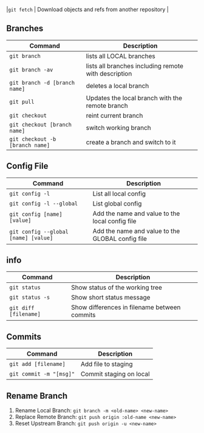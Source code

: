 |`git fetch` | Download objects and refs from another repository |

## Branches
| Command | Description |
| ------- | ----------- |
|`git branch` | lists all LOCAL branches |
|`git branch -av` | lists all branches including remote with description |
|`git branch -d [branch name]` | deletes a local branch |
|`git pull`| Updates the local branch with the remote branch|
|`git checkout` | reint current branch |
|`git checkout [branch name]` | switch working branch |
|`git checkout -b [branch name]` | create a branch and switch to it |


## Config File
| Command | Description |
| ------- | ----------- |
|`git config -l`|List all local config|
|`git config -l --global`|List global config|
|`git config [name] [value]`|Add the name and value to the local config file|
|`git config --global [name] [value]`|Add the name and value to the GLOBAL config file|

## info
| Command | Description |
| ------- | ----------- |
|`git status`|Show status of the working tree|
|`git status -s`|Show short status message|
|`git diff [filename]`|Show differences in filename between commits|

## Commits
| Command | Description |
| ------- | ----------- |
|`git add [filename]`|Add file to staging|
|`git commit -m "[msg]"`|Commit staging on local|

## Rename Branch
1) Rename Local Branch: `git branch -m <old-name> <new-name>`
2) Replace Remote Branch: `git push origin :old-name <new-name>`
3) Reset Upstream Branch: `git push origin -u <new-name>`
